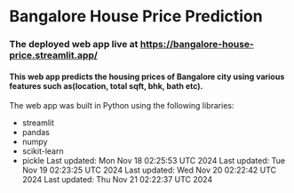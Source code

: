 # Bangalore House Price Prediction
### The deployed web app live at https://bangalore-house-price.streamlit.app/
#### This web app predicts the housing prices of Bangalore city using various features such as(location, total sqft, bhk, bath etc).
The web app was built in Python using the following libraries:<br>
- streamlit
- pandas
- numpy
- scikit-learn
- pickle
Last updated: Mon Nov 18 02:25:53 UTC 2024
Last updated: Tue Nov 19 02:23:25 UTC 2024
Last updated: Wed Nov 20 02:22:42 UTC 2024
Last updated: Thu Nov 21 02:22:37 UTC 2024
